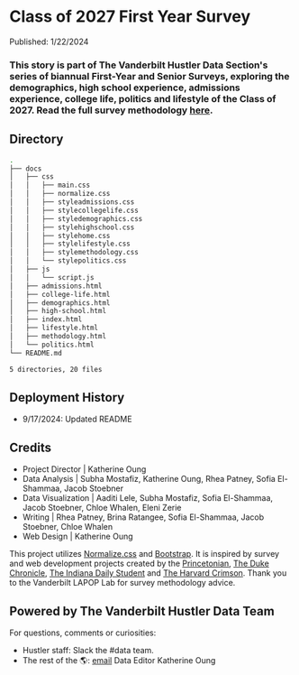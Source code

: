 # Class of 2027 First Year Survey
Published: 1/22/2024 <br>
### This story is part of The Vanderbilt Hustler Data Section's series of biannual First-Year and Senior Surveys, exploring the demographics, high school experience, admissions experience, college life, politics and lifestyle of the Class of 2027. Read the full survey methodology [here](https://vanderbilthustler.github.io/Classof2027FirstYearSurvey/methodology.html).

## Directory
```bash
.
├── docs
│   ├── css
│   │   ├── main.css
│   │   ├── normalize.css
│   │   ├── styleadmissions.css
│   │   ├── stylecollegelife.css
│   │   ├── styledemographics.css
│   │   ├── stylehighschool.css
│   │   ├── stylehome.css
│   │   ├── stylelifestyle.css
│   │   ├── stylemethodology.css
│   │   └── stylepolitics.css
│   ├── js
│   │   └── script.js
│   ├── admissions.html
│   ├── college-life.html
│   ├── demographics.html
│   ├── high-school.html
│   ├── index.html
│   ├── lifestyle.html
│   ├── methodology.html
│   └── politics.html
└── README.md

5 directories, 20 files

```

## Deployment History
- 9/17/2024: Updated README

## Credits
- Project Director | Katherine Oung
- Data Analysis | Subha Mostafiz, Katherine Oung, Rhea Patney, Sofia El-Shammaa, Jacob Stoebner
- Data Visualization | Aaditi Lele, Subha Mostafiz, Sofia El-Shammaa, Jacob Stoebner, Chloe Whalen, Eleni Zerie
- Writing | Rhea Patney, Brina Ratangee, Sofia El-Shammaa, Jacob Stoebner, Chloe Whalen
- Web Design | Katherine Oung

This project utilizes [Normalize.css](https://necolas.github.io/normalize.css/) and [Bootstrap](https://getbootstrap.com/). It is inspired by survey and web development projects created by the [Princetonian](https://projects.dailyprincetonian.com/frosh-survey-25/index.html), [The Duke Chronicle](https://www.dukechronicle.com/article/2022/01/duke-university-chronicle-first-year-survey-meet-class-of-2025-demographic-race-gender-income), [The Indiana Daily Student](https://specials.idsnews.com/afghanistan-taliban-visa-asylum-immigration-bloomington/) and [The Harvard Crimson](https://features.thecrimson.com/2021/freshman-survey/). Thank you to the Vanderbilt LAPOP Lab for survey methodology advice.

## Powered by The Vanderbilt Hustler Data Team
For questions, comments or curiosities: 
- Hustler staff: Slack the #data team. 
- The rest of the 🌎: [email](mailto:katherine.oung@vanderbilt.edu) Data Editor Katherine Oung

